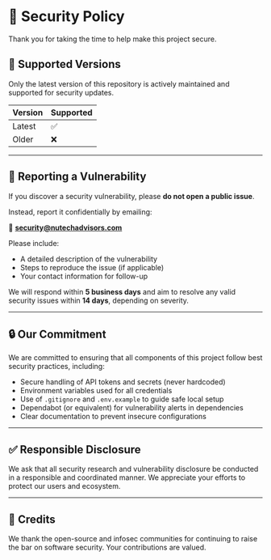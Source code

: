 # 🔐 Security Policy

Thank you for taking the time to help make this project secure.

## 📅 Supported Versions

Only the latest version of this repository is actively maintained and supported for security updates.

| Version | Supported |
|---------|-----------|
| Latest  | ✅        |
| Older   | ❌        |

---

## 🐞 Reporting a Vulnerability

If you discover a security vulnerability, please **do not open a public issue**.

Instead, report it confidentially by emailing:

📧 **security@nutechadvisors.com**

Please include:
- A detailed description of the vulnerability
- Steps to reproduce the issue (if applicable)
- Your contact information for follow-up

We will respond within **5 business days** and aim to resolve any valid security issues within **14 days**, depending on severity.

---

## 🔒 Our Commitment

We are committed to ensuring that all components of this project follow best security practices, including:

- Secure handling of API tokens and secrets (never hardcoded)
- Environment variables used for all credentials
- Use of `.gitignore` and `.env.example` to guide safe local setup
- Dependabot (or equivalent) for vulnerability alerts in dependencies
- Clear documentation to prevent insecure configurations

---

## ✅ Responsible Disclosure

We ask that all security research and vulnerability disclosure be conducted in a responsible and coordinated manner. We appreciate your efforts to protect our users and ecosystem.

---

## 🙌 Credits

We thank the open-source and infosec communities for continuing to raise the bar on software security. Your contributions are valued.

